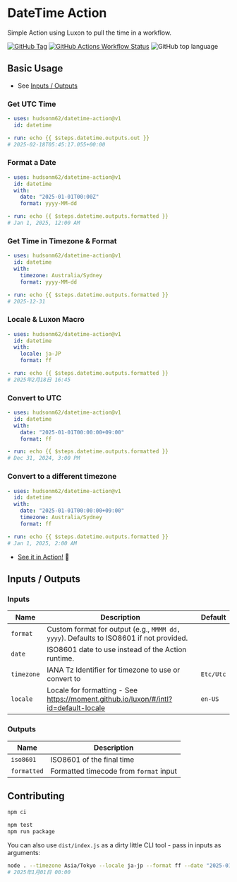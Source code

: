 # DateTime Action

Simple Action using Luxon to pull the time in a workflow.

[![GitHub Tag](https://img.shields.io/github/v/tag/hudsonm62/datetime-action?label=latest)](https://github.com/hudsonm62/datetime-action/releases) [![GitHub Actions Workflow Status](https://img.shields.io/github/actions/workflow/status/hudsonm62/datetime-action/ci.yml?label=%F0%9F%A7%AA%20%20CI)](https://github.com/hudsonm62/datetime-action/actions/workflows/ci.yml) ![GitHub top language](https://img.shields.io/github/languages/top/hudsonm62/datetime-action?link=%20)

## Basic Usage

- See [Inputs / Outputs](#inputs--outputs)

### Get UTC Time

```yaml
- uses: hudsonm62/datetime-action@v1
  id: datetime

- run: echo {{ $steps.datetime.outputs.out }}
# 2025-02-18T05:45:17.055+00:00
```

### Format a Date

```yaml
- uses: hudsonm62/datetime-action@v1
  id: datetime
  with:
    date: "2025-01-01T00:00Z"
    format: yyyy-MM-dd

- run: echo {{ $steps.datetime.outputs.formatted }}
# Jan 1, 2025, 12:00 AM
```

### Get Time in Timezone & Format

```yaml
- uses: hudsonm62/datetime-action@v1
  id: datetime
  with:
    timezone: Australia/Sydney
    format: yyyy-MM-dd

- run: echo {{ $steps.datetime.outputs.formatted }}
# 2025-12-31
```

### Locale & Luxon Macro

```yaml
- uses: hudsonm62/datetime-action@v1
  id: datetime
  with:
    locale: ja-JP
    format: ff

- run: echo {{ $steps.datetime.outputs.formatted }}
# 2025年2月18日 16:45
```

### Convert to UTC

```yaml
- uses: hudsonm62/datetime-action@v1
  id: datetime
  with:
    date: "2025-01-01T00:00:00+09:00"
    format: ff

- run: echo {{ $steps.datetime.outputs.formatted }}
# Dec 31, 2024, 3:00 PM
```

### Convert to a different timezone

```yaml
- uses: hudsonm62/datetime-action@v1
  id: datetime
  with:
    date: "2025-01-01T00:00:00+09:00"
    timezone: Australia/Sydney
    format: ff

- run: echo {{ $steps.datetime.outputs.formatted }}
# Jan 1, 2025, 2:00 AM
```

- [See it in Action!](https://github.com/hudsonm62/datetime-action/actions/workflows/ci.yml) 🥁

## Inputs / Outputs

### Inputs

| Name       | Description                                                                            | Default   |
| ---------- | -------------------------------------------------------------------------------------- | --------- |
| `format`   | Custom format for output (e.g., `MMMM dd, yyyy`). Defaults to ISO8601 if not provided. |           |
| `date`     | ISO8601 date to use instead of the Action runtime.                                     |           |
| `timezone` | IANA Tz Identifier for timezone to use or convert to                                   | `Etc/Utc` |
| `locale`   | Locale for formatting - See <https://moment.github.io/luxon/#/intl?id=default-locale>  | `en-US`   |

### Outputs

| Name        | Description                            |
| ----------- | -------------------------------------- |
| `iso8601`   | ISO8601 of the final time              |
| `formatted` | Formatted timecode from `format` input |

## Contributing

```bash
npm ci

npm test
npm run package
```

You can also use `dist/index.js` as a dirty little CLI tool - pass in inputs as arguments:

```bash
node . --timezone Asia/Tokyo --locale ja-jp --format ff --date "2025-01-01T00:00Z"
# 2025年1月01日 00:00
```
